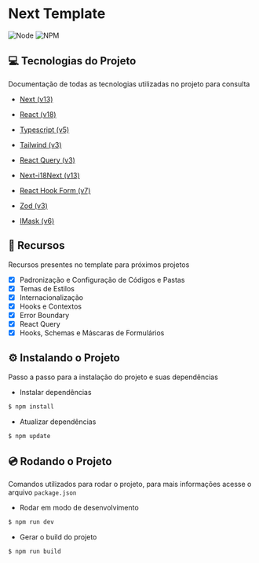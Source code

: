 # Next Template

![Node](https://shields.io/badge/Node-v18-339933?logo=node.js&style=flat-square)
![NPM](https://shields.io/badge/NPM-v8-CB3837?logo=npm&style=flat-square)

## 💻 Tecnologias do Projeto

Documentação de todas as tecnologias utilizadas no projeto para consulta

- [Next (v13)](https://nextjs.org/docs/getting-started)

- [React (v18)](https://pt-br.reactjs.org/docs/getting-started.html)

- [Typescript (v5)](https://www.typescriptlang.org/docs)

- [Tailwind (v3)](https://stitches.dev/docs/introduction)

- [React Query (v3)](https://react-query-v3.tanstack.com/overview)

- [Next-i18Next (v13)](https://github.com/i18next/next-i18next)

- [React Hook Form (v7)](https://react-hook-form.com/get-started)

- [Zod (v3)](https://zod.dev/?id=introduction)

- [IMask (v6)](https://imask.js.org/guide.html#getting-started)

## 🚀 Recursos

Recursos presentes no template para próximos projetos

- [x] Padronização e Configuração de Códigos e Pastas
- [x] Temas de Estilos
- [x] Internacionalização
- [x] Hooks e Contextos
- [x] Error Boundary
- [x] React Query
- [x] Hooks, Schemas e Máscaras de Formulários

## ⚙️ Instalando o Projeto

Passo a passo para a instalação do projeto e suas dependências

- Instalar dependências

```bash
$ npm install
```

- Atualizar dependências

```bash
$ npm update
```

## 💿 Rodando o Projeto

Comandos utilizados para rodar o projeto, para mais informações acesse o arquivo `package.json`

- Rodar em modo de desenvolvimento

```bash
$ npm run dev
```

- Gerar o build do projeto

```bash
$ npm run build
```
